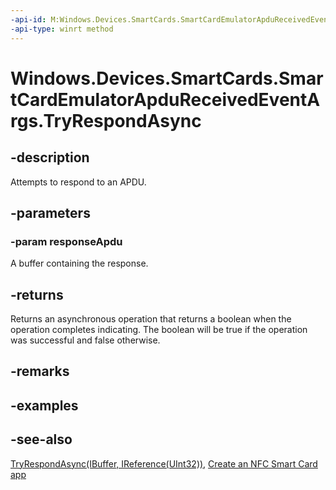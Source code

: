 ----api-id: M:Windows.Devices.SmartCards.SmartCardEmulatorApduReceivedEventArgs.TryRespondAsync(Windows.Storage.Streams.IBuffer)
-api-type: winrt method
---<!-- Method syntaxpublic Windows.Foundation.IAsyncOperation<bool> TryRespondAsync(Windows.Storage.Streams.IBuffer responseApdu)--># Windows.Devices.SmartCards.SmartCardEmulatorApduReceivedEventArgs.TryRespondAsync## -descriptionAttempts to respond to an APDU.## -parameters### -param responseApduA buffer containing the response.## -returnsReturns an asynchronous operation that returns a boolean when the operation completes indicating. The boolean will be true if the operation was successful and false otherwise.## -remarks## -examples## -see-also[TryRespondAsync(IBuffer, IReference(UInt32))](smartcardemulatorapdureceivedeventargs_tryrespondasync_968497288.md), [Create an NFC Smart Card app](http://msdn.microsoft.com/library/26834a51-512b-485b-84c8-abf713787588)